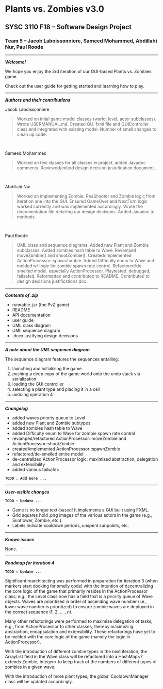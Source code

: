 # Plants vs. Zombies v3.0
## SYSC 3110 F18 – Software Design Project
### Team 5 – Jacob Laboissonniere, Sameed Mohammed, Abdillahi Nur, Paul Roode

---

***Welcome!***

We hope you enjoy the 3rd iteration of our GUI-based Plants vs. Zombies game.

Check out the user guide for getting started and learning how to play.

---

***Authors and their contributions***

Jacob Laboissonniere
> Worked on inital game model classes (world, level, actor subclasses). Wrote USERMANUAL.md. Created GUI fxml file and GUIController class and integrated with existing model. Number of small changes to clean up code.

<br>

Sameed Mohammed
> Worked on test classes for all classes in project, added Javadoc comments. Reviewed/edited design decision justufication document.

<br>

Abdillahi Nur
> Worked on implementing Zombie, PeaShooter and Zombie logic from iteration one into the GUI. Ensured GameOver and NextTurn logic worked correctly and was implemented accordingly. Wrote the documentation file detailing our design decisions. Added Javadoc to methods.

<br>

Paul Roode
> UML class and sequence diagrams. Added new Plant and Zombie subclasses. Added zombies hash table to Wave. Revamped moveZombie() and shootZombie(). Created/implemented ActionProcessor::spawnZombie. Added Difficulty enum to Wave and melded w/ logic for zombie spawn rate control. Refactored/de-smelled model, especially ActionProcessor. Playtested, debugged, failsafed. Reformatted and contributed to README. Contributed to design decisions justifications doc.

---

***Contents of .zip***

- runnable .jar (the PvZ game)
- README
- API documentation
- user guide
- UML class diagram
- UML sequence diagram
- .docx justifying design decisions

---

***A note about the UML sequence diagram***

The sequence diagram features the sequences entailing:

1) launching and initializing the game
2) pushing a deep copy of the game world onto the undo stack via serialization
3) loading the GUI controller
4) selecting a plant type and placing it in a cell
5) undoing operation 4

---

***Changelog***

- added waves priority queue to Level
- added new Plant and Zombie subtypes
- added zombies hash table to Wave
- added Difficulty enum to Wave for zombie spawn rate control
- revamped/refactored ActionProcessor::moveZombie and ActionProcessor::shootZombie
- created/implemented ActionProcessor::spawnZombie
- refactored/de-smelled entire model
- de-centralized ActionProcessor logic; maximized abstraction, delegation and extensibility
- added various failsafes

**`TODO : Add more ...`**

---

***User-visible changes***

**`TODO : Update ...`**

- Game is no longer text-based! It implements a GUI built using FXML.
- Grid squares hold .png images of the various actors in the game (e.g., Sunflower, Zombie, etc.).
- Labels indicate cooldown periods, unspent sunpoints, etc.

---

***Known issues***

None.

---

***Roadmap for iteration 4***

**`TODO : Update ...`**

Significant rearchitecting was performed in preparation for iteration 3 (when markers start docking for smelly code) with the intention of decentralizing the core logic of the game that primarily resides in the ActionProcessor class; e.g., the Level class now has a field that is a priority queue of Wave objects. Waves are prioritized in order of ascending wave number (i.e., lower wave number is prioritized) to ensure zombie waves are deployed in the correct sequence (1, 2, ... , *n*).

Many other refactorings were performed to maximize delegation of tasks, e.g., from ActionProcessor to other classes, thereby maximizing abstraction, encapsulation and extensibility. These refactorings have yet to be melded with the core logic of the game (namely the logic in ActionProcessor).

With the introduction of different zombie types in the next iteration, the ArrayList<Zombie> field in the Wave class will be refactored into a HashMap<? extends Zombie, Integer> to keep track of the numbers of different types of zombies in a given wave.
  
With the introduction of more plant types, the global CooldownManager class will be updated accordingly.
